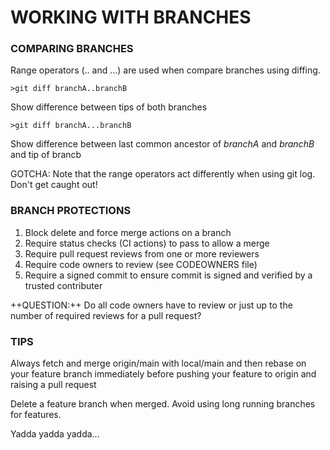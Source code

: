 # WORKING WITH BRANCHES
### COMPARING BRANCHES

Range operators (.. and ...) are used when compare branches using diffing.

    >git diff branchA..branchB

Show difference between tips of both branches

    >git diff branchA...branchB

Show difference between last common ancestor of _branchA_ and _branchB_ and tip of brancb

GOTCHA: Note that the range operators act differently when using git log. Don't get caught out!

### BRANCH PROTECTIONS

1. Block delete and force merge actions on a branch
2. Require status checks (CI actions) to pass to allow a merge
3. Require pull request reviews from one or more reviewers
4. Require code owners to review (see CODEOWNERS file)
5. Require a signed commit to ensure commit is signed and verified by a trusted contributer

++QUESTION:++ Do all code owners have to review or just up to the number of required reviews for a pull request? 
### TIPS

Always fetch and merge origin/main with local/main and then rebase on your feature branch immediately before pushing your feature to origin and raising a pull request

Delete a feature branch when merged. Avoid using long running branches for features.

Yadda yadda yadda...
